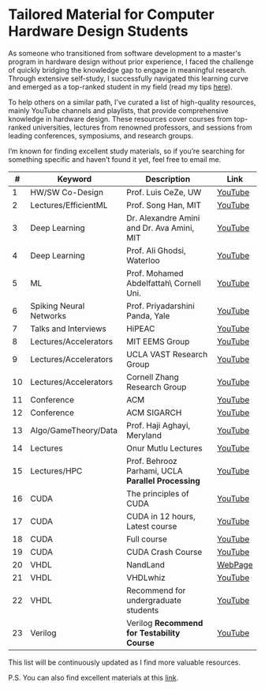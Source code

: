 # Tailored Material for Computer Hardware Design Students

As someone who transitioned from software development to a master's program in hardware design without prior experience, I faced the challenge of quickly bridging the knowledge gap to engage in meaningful research. Through extensive self-study, I successfully navigated this learning curve and emerged as a top-ranked student in my field (read my tips [here](https://gisink.com)).

To help others on a similar path, I’ve curated a list of high-quality resources, mainly YouTube channels and playlists, that provide comprehensive knowledge in hardware design. These resources cover courses from top-ranked universities, lectures from renowned professors, and sessions from leading conferences, symposiums, and research groups.

I’m known for finding excellent study materials, so if you’re searching for something specific and haven’t found it yet, feel free to email me.

|   #  | **Keyword**          | **Description**                           | **Link**                                    |
|------|----------------------|-------------------------------------------|---------------------------------------------|
|   1  | HW/SW Co-Design       | Prof. Luis CeZe, UW| [YouTube](https://www.youtube.com/watch?v=2JS6EXdqi5M&list=PL0oekSefhQVJdk0hSRu6sZ2teWM740NtL) |
|   2  | Lectures/EfficientML  | Prof. Song Han, MIT                      | [YouTube](https://www.youtube.com/watch?v=RgUl6BlyaF4&list=PL80kAHvQbh-qGtNc54A6KW4i4bkTPjiRF) |
|   3  | Deep Learning         | Dr. Alexandre Amini and Dr. Ava Amini, MIT| [YouTube](https://www.youtube.com/@AAmini) |
|   4  | Deep Learning         | Prof. Ali Ghodsi, Waterloo               | [YouTube](https://www.youtube.com/watch?v=RLH2meHRHHc&list=PLehuLRPyt1HxuYpdlW4KevYJVOSDG3DEz) |
|   5  | ML                    | Prof. Mohamed Abdelfattah\ Cornell Uni.  | [YouTube](https://www.youtube.com/playlist?list=PL0mFAhrXqy9CuopJhAB8GVu_Oy7J0ery6) |
|   6  | Spiking Neural Networks| Prof. Priyadarshini Panda, Yale         | [YouTube](https://www.youtube.com/watch?v=7TybETlCslM) |
|   7  | Talks and Interviews  | HiPEAC                                   | [YouTube](https://www.youtube.com/@HiPEAC/videos) |
|   8  | Lectures/Accelerators | MIT EEMS Group                           | [YouTube](https://www.youtube.com/@MITEEMSVivienneSze/videos) |
|   9  | Lectures/Accelerators | UCLA VAST Research Group                 | [YouTube](https://www.youtube.com/@UCLAVAST/videos) |
|  10  | Lectures/Accelerators | Cornell Zhang Research Group             | [YouTube](https://www.youtube.com/@cornellzhangresearchgroup9888/videos) |
|  11  | Conference            | ACM                                      | [YouTube](https://www.youtube.com/@TheOfficialACM/playlists) |
|  12  | Conference            | ACM SIGARCH                              | [YouTube](https://www.youtube.com/@acmsigarch2299/videos) |
|  13  | Algo/GameTheory/Data  | Prof. Haji Aghayi, Meryland              | [YouTube](https://www.youtube.com/@hajiaghayi/playlists) |
|  14  | Lectures              | Onur Mutlu Lectures                      | [YouTube](https://www.youtube.com/@OnurMutluLectures/playlists) |
|  15  | Lectures/HPC          | Prof. Behrooz Parhami, UCLA **Parallel Processing** | [YouTube](https://www.youtube.com/@behroozparhami3560/playlists) |
|  16  | CUDA                  | The principles of CUDA                   | [YouTube](https://www.youtube.com/watch?v=xwbD6fL5qC8&t=3s) |
|  17  | CUDA                  | CUDA in 12 hours, Latest course          | [YouTube](https://www.youtube.com/watch?v=86FAWCzIe_4&t=1012s) |
|  18  | CUDA                  | Full course                              | [YouTube](https://www.youtube.com/watch?v=cvo3gnInQ7M&list=PL1ysOEBe5977vlocXuRt6KBCYu_sdu1Ru) |
|  19  | CUDA                  | CUDA Crash Course                        | [YouTube](https://www.youtube.com/watch?v=2NgpYFdsduY&list=PLxNPSjHT5qvtYRVdNN1yDcdSl39uHV_sU) |
|  20  | VHDL                  | NandLand                                 | [WebPage](https://nandland.com/introduction-to-vhdl-for-beginners-with-code-examples/) |
|  21  | VHDL                  | VHDLwhiz                                 | [YouTube](https://www.youtube.com/watch?v=h4ZXge1BE80&list=PLIbRYKjjYOPkhpxnkQ0fwTXnmgsiCMcVV) |
|  22  | VHDL                  | Recommend for undergraduate students     | [YouTube](https://www.youtube.com/watch?v=TyB1jFj5hQ8&list=PL7kkolCtIBKLukrBsEDwKRTE64JvaJDhM&index=2) |
|  23  | Verilog               | Verilog **Recommend for Testability Course** | [YouTube](https://www.youtube.com/watch?v=nblGw37Fv8A) |

This list will be continuously updated as I find more valuable resources.

P.S. You can also find excellent materials at this [link](https://rajesh-s.gitbook.io/compengg).

